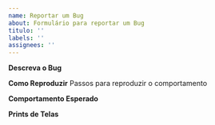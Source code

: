 ```yaml
---
name: Reportar um Bug
about: Formulário para reportar um Bug
titulo: ''
labels: ''
assignees: ''
---
```


**Descreva o Bug**
 
**Como Reproduzir**
Passos para reproduzir o comportamento
 
**Comportamento Esperado**
 
**Prints de Telas**
 
 
